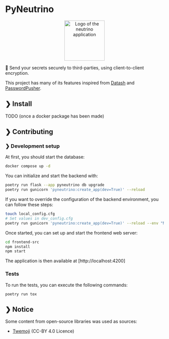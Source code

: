 # PyNeutrino

<p align="center">
    <img src="https://github.com/corentindeboisset/neutrino/raw/main/frontend-src/src/assets/logo_large.svg" alt="Logo of the neutrino application" style="width: 8rem" />
</p>

📮 Send your secrets securely to third-parties, using client-to-client encryption.

This project has many of its features inspired from [Datash](https://github.com/datash/datash) and [PasswordPusher](https://github.com/pglombardo/PasswordPusher).

## ❯ Install

TODO (once a docker package has been made)

## ❯ Contributing

### ❯ Development setup

At first, you should start the database:

```bash
docker compose up -d
```

You can initialize and start the backend with:

```bash
poetry run flask --app pyneutrino db upgrade
poetry run gunicorn 'pyneutrino:create_app(dev=True)' --reload
```

If you want to override the configuration of the backend environment, you can follow these steps:

```bash
touch local_config.cfg
# Set values in dev_config.cfg
poetry run gunicorn 'pyneutrino:create_app(dev=True)' --reload --env "NEUTRINO_SETTING_FILE=$(pwd)/local_config.cfg"
```

Once started, you can set up and start the frontend web server:

```bash
cd frontend-src
npm install
npm start
```

The application is then available at [http://localhost:4200]

### Tests

To run the tests, you can execute the following commands:

```
poetry run tox
```

## ❯ Notice

Some content from open-source libraries was used as sources:

* [Twemoji](https://twemoji.twitter.com/) (CC-BY 4.0 Licence)
